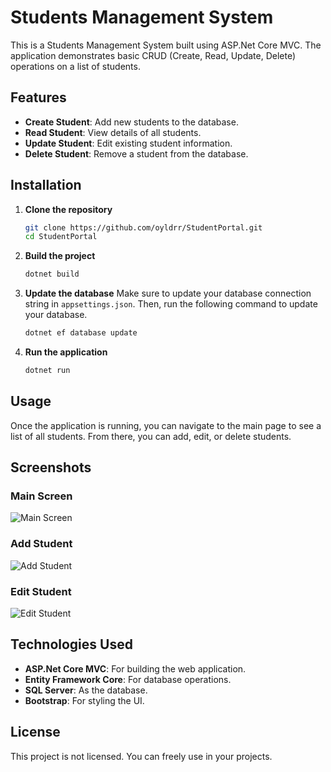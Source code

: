 ﻿# Students Management System

This is a Students Management System built using ASP.Net Core MVC. The application demonstrates basic CRUD (Create, Read, Update, Delete) operations on a list of students.


## Features

- **Create Student**: Add new students to the database.
- **Read Student**: View details of all students.
- **Update Student**: Edit existing student information.
- **Delete Student**: Remove a student from the database.

## Installation

1. **Clone the repository**
   ```bash
   git clone https://github.com/oyldrr/StudentPortal.git
   cd StudentPortal
   ```

2. **Build the project**
   ```bash
   dotnet build
   ```

3. **Update the database**
   Make sure to update your database connection string in `appsettings.json`. Then, run the following command to update your database.
   ```bash
   dotnet ef database update
   ```

4. **Run the application**
   ```bash
   dotnet run
   ```

## Usage

Once the application is running, you can navigate to the main page to see a list of all students. From there, you can add, edit, or delete students.

## Screenshots

### Main Screen
![Main Screen](https://github.com/oyldrr/StudentPortal/assets/84236077/949c9fe0-1dd3-4b8b-b651-5af609c5eccd)

### Add Student
![Add Student](https://github.com/oyldrr/StudentPortal/assets/84236077/f7a0a064-4f65-41c4-9624-7114481dbd72)

### Edit Student
![Edit Student](https://github.com/oyldrr/StudentPortal/assets/84236077/6bb67a61-4511-4548-bbed-1557a4e8327e)


## Technologies Used

- **ASP.Net Core MVC**: For building the web application.
- **Entity Framework Core**: For database operations.
- **SQL Server**: As the database.
- **Bootstrap**: For styling the UI.

## License

This project is not licensed. You can freely use in your projects.
